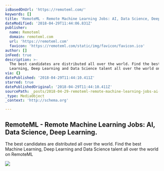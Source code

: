 ```yaml
---
isBasedOnUrl: 'https://remoteml.com/'
keywords: []
title: 'RemoteML - Remote Machine Learning Jobs: AI, Data Science, Deep Learning.'
dateModified: '2018-04-29T11:44:06.831Z'
publisher:
  name: Remoteml
  domain: remoteml.com
  url: 'https://remoteml.com'
  favicon: 'https://remoteml.com/static/img/favicon/favicon.ico'
author: []
inFeed: true
description: >-
  The best candidates are distributed all over the world. Find the best Machine
  Learning, Deep Learning and Data Science talent all over the world on RemoteML
via: {}
datePublished: '2018-04-29T11:44:10.411Z'
starred: true
datePublishedOriginal: '2018-04-29T11:44:10.411Z'
sourcePath: _posts/2018-04-29-remoteml-remote-machine-learning-jobs-ai-data-science-d.md
_type: MediaObject
_context: 'http://schema.org'

---
```

<article style=""><h1>RemoteML - Remote Machine Learning Jobs: AI, Data Science, Deep Learning.</h1><p>The best candidates are distributed all over the world. Find the best Machine Learning, Deep Learning and Data Science talent all over the world on RemoteML</p><img src="https://remoteml.com/static/img/remoteml-wallpaper.jpg" /></article>